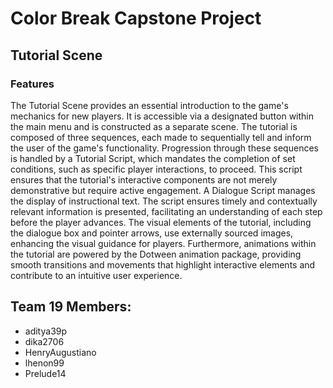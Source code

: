 # Color Break Capstone Project

## Tutorial Scene

### Features
The Tutorial Scene provides an essential introduction to the game's mechanics for new players. It is accessible via a designated button within the main menu and is constructed as a separate scene. The tutorial is composed of three sequences, each made to sequentially tell and inform the user of the game's functionality. Progression through these sequences is handled by a Tutorial Script, which mandates the completion of set conditions, such as specific player interactions, to proceed. This script ensures that the tutorial's interactive components are not merely demonstrative but require active engagement. A Dialogue Script manages the display of instructional text. The script ensures timely and contextually relevant information is presented, facilitating an understanding of each step before the player advances. The visual elements of the tutorial, including the dialogue box and pointer arrows, use externally sourced images, enhancing the visual guidance for players. Furthermore, animations within the tutorial are powered by the Dotween animation package, providing smooth transitions and movements that highlight interactive elements and contribute to an intuitive user experience. 

## Team 19 Members: 
<ul>
<li>aditya39p</li>
<li>dika2706</li>
<li>HenryAugustiano</li>
<li>lhenon99</li>
<li>Prelude14</li>
</ul>
